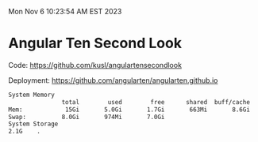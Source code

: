 Mon Nov  6 10:23:54 AM EST 2023

# Angular Ten Second Look

Code: https://github.com/kusl/angulartensecondlook

Deployment: https://github.com/angularten/angularten.github.io

```bash
System Memory
               total        used        free      shared  buff/cache   available
Mem:            15Gi       5.0Gi       1.7Gi       663Mi       8.6Gi       9.3Gi
Swap:          8.0Gi       974Mi       7.0Gi
System Storage
2.1G	.
